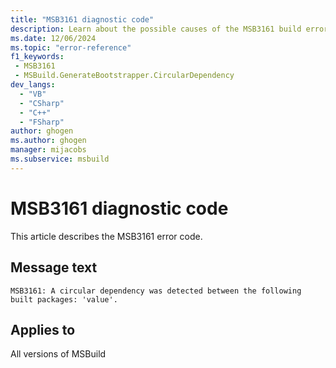 ```yaml
---
title: "MSB3161 diagnostic code"
description: Learn about the possible causes of the MSB3161 build error, and get troubleshooting tips.
ms.date: 12/06/2024
ms.topic: "error-reference"
f1_keywords:
 - MSB3161
 - MSBuild.GenerateBootstrapper.CircularDependency
dev_langs:
  - "VB"
  - "CSharp"
  - "C++"
  - "FSharp"
author: ghogen
ms.author: ghogen
manager: mijacobs
ms.subservice: msbuild
---
```


# MSB3161 diagnostic code

<!-- :::ErrorDefinitionDescription::: -->
<!-- :::editable-content name="introDescription"::: -->
This article describes the MSB3161 error code.
<!-- :::editable-content-end::: -->

## Message text

`MSB3161: A circular dependency was detected between the following built packages: 'value'.`

<!-- :::editable-content name="postOutputDescription"::: -->
<!--
{StrBegin="MSB3161: "}
-->
<!-- :::editable-content-end::: -->
<!-- :::ErrorDefinitionDescription-end::: -->

## Applies to

All versions of MSBuild
